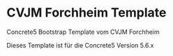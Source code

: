 # CVJM Forchheim Template
Concrete5 Bootstrap Template vom CVJM Forchheim

Dieses Template ist für die Concrete5 Version 5.6.x
